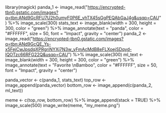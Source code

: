 library(magick)
panda_1 <- image_read("https://encrypted-tbn0.gstatic.com/images?q=tbn:ANd9GcRFU7U2h0umyF0P6E_yhTX45sGgPEQAbGaJ4g&usqp=CAU") %>%
  image_scale(300)
stats_text <- image_blank(width = 300, 
                          height = 300, 
                          color = "green") %>%
  image_annotate(text = "panda",
                 color = "#FFFFFF",
                 size = 50,
                 font = "Impact",
                 gravity = "center")
panda_2 <- image_read("https://encrypted-tbn0.gstatic.com/images?q=tbn:ANd9GcQE_Ys-x5FejCwJpsdqXPRgriNYXj7N3w_yFmAcMdB8eFLXoejSDqyd-lQOTzc66RFG22Q&usqp=CAU") %>%
  image_scale(300)
ml_text <- image_blank(width = 300, 
                       height = 300, 
                       color = "green") %>%
  image_annotate(text = "Favorite \nBamboo",
                 color = "#FFFFFF",
                 size = 50,
                 font = "Impact",
                 gravity = "center")

panda_vector <- c(panda_1, stats_text)
top_row <- image_append(panda_vector)
bottom_row <- image_append(c(panda_2, ml_text))


meme <- c(top_row, bottom_row) %>%
  image_append(stack = TRUE) %>%
  image_scale(500)
image_write(meme, "my_meme.png")
